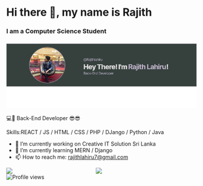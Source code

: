 ### <h1><b>Hi there 👋, my name is Rajith</b></h1>
#### <h3>I am a Computer Science Student<h3>
![I am a Computer Science Student](https://github.com/Rajithlahiru/Rajithlahiru/blob/main/image.png?raw=true)

💻🔩 Back-End Developer 😎😎

Skills:REACT / JS / HTML / CSS / PHP / DJango / Python / Java

- 🔭 I’m currently working on Creative IT Solution Sri Lanka 
- 🌱 I’m currently learning MERN / Django 
- 📫 How to reach me: rajithlahiru7@gmail.com 
     


<img align="left" width="47%" src="https://github-readme-stats.vercel.app/api/top-langs/?username=Rajithlahiru&layout=compact" />

<img align="left" width="47%" src="https://github-readme-stats.vercel.app/api?username=Rajithlahiru&show_icons=true&count_private=true&theme=tokyonight"/>

  ![Profile views](https://gpvc.arturio.dev/Rajithlahiru) 



